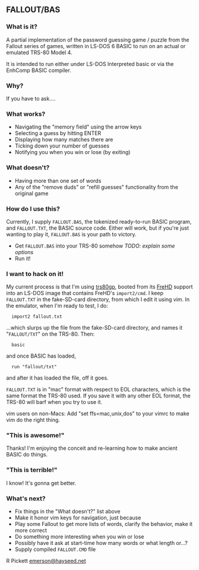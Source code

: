 ## FALLOUT/BAS

### What is it?

A partial implementation of the password guessing game / puzzle from the Fallout series of games, written in LS-DOS 6 BASIC to run on an actual or emulated TRS-80 Model 4.

It is intended to run either under LS-DOS Interpreted basic or via the EnhComp BASIC compiler.

### Why?

If you have to ask....

### What works?

* Navigating the "memory field" using the arrow keys
* Selecting a guess by hitting ENTER
* Displaying how many matches there are
* Ticking down your number of guesses
* Notifying you when you win or lose (by exiting)

### What doesn't?

* Having more than one set of words
* Any of the "remove duds" or "refill guesses" functionality from the original game

### How do I use this?

Currently, I supply ``FALLOUT.BAS``, the tokenized ready-to-run BASIC program, and ``FALLOUT.TXT``, the BASIC source code.  Either will work, but if you're just wanting to play it, ``FALLOUT.BAS`` is your path to victory.

* Get ``FALLOUT.BAS`` into your TRS-80 somehow <i>TODO: explain some options</i>
* Run it!

### I want to hack on it!

My current process is that I'm using [trs80gp](http://48k.ca/trs80gp.html), booted from its [FreHD](https://github.com/veco/FreHDv1) support into an LS-DOS image that contains FreHD's ``import2/cmd``.  I keep ``FALLOUT.TXT`` in the fake-SD-card directory, from which I edit it using vim.  In the emulator, when I'm ready to test, I do:
```
  import2 fallout.txt
```
...which slurps up the file from the fake-SD-card directory, and names it "``FALLOUT/TXT``" on the TRS-80.  Then:
```
  basic
```
and once BASIC has loaded,
```
  run "fallout/txt"
```
and after it has loaded the file, off it goes.

``FALLOUT.TXT`` is in "mac" format with respect to EOL characters, which is the same format the TRS-80 used.  If you save it with any other EOL format, the TRS-80 will barf when you try to use it.

vim users on non-Macs:  Add "set ffs=mac,unix,dos" to your vimrc to make vim do the right thing.


### "This is awesome!"

Thanks!  I'm enjoying the conceit and re-learning how to make ancient BASIC do things.

### "This is terrible!"

I know!  It's gonna get better.

### What's next?

* Fix things in the "What doesn't?" list above
* Make it honor vim keys for navigation, just because
* Play some Fallout to get more lists of words, clarify the behavior, make it more correct
* Do something more interesting when you win or lose
* Possibly have it ask at start-time how many words or what length or...?
* Supply compiled ``FALLOUT.CMD`` file


R Pickett emerson@hayseed.net
